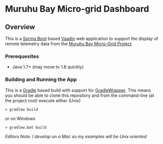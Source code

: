 # Muruhu Bay Micro-grid Dashboard

## Overview

This is a [Spring Boot](http://projects.spring.io/spring-boot/) based  [Vaadin](https://vaadin.com/home) web application to support the display of remote telemetry data from the [Muruhu Bay Micro-Grid Project](https://www.facebook.com/MuhuruBayCommunityMicrogrid).

### Prerequesites
 * Java 1.7+ (may move to 1.8 quickly)
 
### Building and Running the App
This is a [Gradle](http://www.gradle.org) based build with support for [GradleWrapper](http://www.gradle.org/docs/current/userguide/gradle_wrapper.html). This means you should be able to clone this repository and from the command-line (at the project root) execute either (Unix)

	> gradlew build
or on Windows

	> gradlew.bat build
	
*Editors Note: I develop on a Mac so my examples will be Unix oriented*

